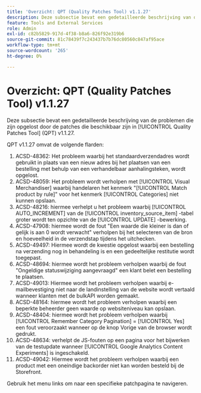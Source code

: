 ```yaml
---
title: 'Overzicht: QPT (Quality Patches Tool) v1.1.27'
description: Deze subsectie bevat een gedetailleerde beschrijving van de problemen die zijn opgelost door de patches die beschikbaar zijn in [!UICONTROL Quality Patches Tool] (QPT) v1.1.27.
feature: Tools and External Services
role: Admin
exl-id: c82b5829-917d-4f38-b8a6-826f92e319b6
source-git-commit: 81c78439f7c243437b7b76dc80560c847af95ace
workflow-type: tm+mt
source-wordcount: '265'
ht-degree: 0%

---
```


# Overzicht: QPT (Quality Patches Tool) v1.1.27

Deze subsectie bevat een gedetailleerde beschrijving van de problemen die zijn opgelost door de patches die beschikbaar zijn in [!UICONTROL Quality Patches Tool] (QPT) v1.1.27.

QPT v1.1.27 omvat de volgende flarden:

1. ACSD-48362: Het probleem waarbij het standaardverzendadres wordt gebruikt in plaats van een nieuw adres bij het plaatsen van een bestelling met behulp van een verhandelbaar aanhalingsteken, wordt opgelost.
1. ACSD-48059: Het probleem wordt verholpen met [!UICONTROL Visual Merchandiser] waarbij handelaren het kenmerk &quot;[!UICONTROL Match product by rule]&quot; voor het kenmerk [!UICONTROL Categories] niet kunnen opslaan.
1. ACSD-48216: hiermee verhelpt u het probleem waarbij [!UICONTROL AUTO_INCREMENT] van de [!UICONTROL inventory_source_item] -tabel groter wordt ten opzichte van de [!UICONTROL UPDATE] -bewerking.
1. ACSD-47908: hiermee wordt de fout &quot;Een waarde die kleiner is dan of gelijk is aan 0 wordt verwacht&quot; verholpen bij het selecteren van de bron en hoeveelheid in de verzendstap tijdens het uitchecken.
1. ACSD-49497: Hiermee wordt de kwestie opgelost waarbij een bestelling na verzending nog in behandeling is en een gedeeltelijke restitutie wordt toegepast.
1. ACSD-48694: hiermee wordt het probleem verholpen waarbij de fout &quot;Ongeldige statuswijziging aangevraagd&quot; een klant belet een bestelling te plaatsen.
1. ACSD-49013: Hiermee wordt het probleem verholpen waarbij e-mailbevestiging niet naar de landinstelling van de website wordt vertaald wanneer klanten met de bulkAPI worden gemaakt.
1. ACSD-48164: hiermee wordt het probleem verholpen waarbij een beperkte beheerder geen waarde op websiteniveau kan opslaan.
1. ACSD-48404: hiermee wordt het probleem verholpen waarbij [!UICONTROL Remember Category Pagination] = [!UICONTROL Yes] een fout veroorzaakt wanneer op de knop Vorige van de browser wordt gedrukt.
1. ACSD-48634: verhelpt de JS-fouten op een pagina voor het bijwerken van de testupdate wanneer [!UICONTROL Google Analytics Content Experiments] is ingeschakeld.
1. ACSD-49042: Hiermee wordt het probleem verholpen waarbij een product met een oneindige backorder niet kan worden besteld bij de Storefront.

Gebruik het menu links om naar een specifieke patchpagina te navigeren.
